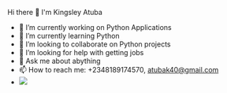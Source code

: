 Hi there 👋 I'm Kingsley Atuba

- 🔭 I’m currently working on Python Applications
- 🌱 I’m currently learning Python
- 👯 I’m looking to collaborate on Python projects
- 🤔 I’m looking for help with getting jobs
- 💬 Ask me about abything
- 📫 How to reach me: +2348189174570, atubak40@gmail.com
- <img src="https://github-readme-stats.vercel.app/api?username=atubak400&&show_icons=true&title_color=ffffff&icon_color=bb2acf&text_color=86D3FF&bg_color=0D1117">

